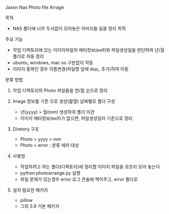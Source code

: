 Jason Nas Photo file Arrage

목적
 - NAS 폴더에 너무 두서없이 모아놓은 이미지들 일괄 정리 목적

주요 기능
 - 작업 디렉토리에 있는 이미지파일의 메타정보(exif)와 파일생성일을 판단하여 년/월 폴더로 자동 정리
 - ubuntu, windows, mac os 구분없이 작동
 - 이미지 중복인 경우 이름변경(파일명 앞에 dup_ 추가)하여 이동

분류 방법
1. 작업 디렉토리의 Photo 파일들을 연/월 순으로 정리
2. Image 정보를 기준 으로 생성(촬열) 날짜별로 폴더 구성
   - 년(yyyy) > 월(mm) 생성하여 폴더 이관
   - 이미지 메타정보(exif)가 없으면, 파일생성일자 기준으로 정리
   
   
3. Diretory 구조
   - Photo > yyyy > mm
   - Photo > error : 분류 에러 대상
   
 
4. 사용법 
    - 작업하려고 하는 폴더(디렉토리)에 정리할 이미지 파일을 모조리 모아 놓는다
    - python photoarrange.py 실행
    - 파일 문제가 있는경우 error 로그 콘솔에 찍어주고, error 폴더로 

5. 설치 필요한 패키지
    - pillow 
    - 그외 3.9 기본 패키지
 

